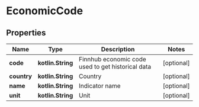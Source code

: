 
# EconomicCode

## Properties
Name | Type | Description | Notes
------------ | ------------- | ------------- | -------------
**code** | **kotlin.String** | Finnhub economic code used to get historical data |  [optional]
**country** | **kotlin.String** | Country |  [optional]
**name** | **kotlin.String** | Indicator name |  [optional]
**unit** | **kotlin.String** | Unit |  [optional]



